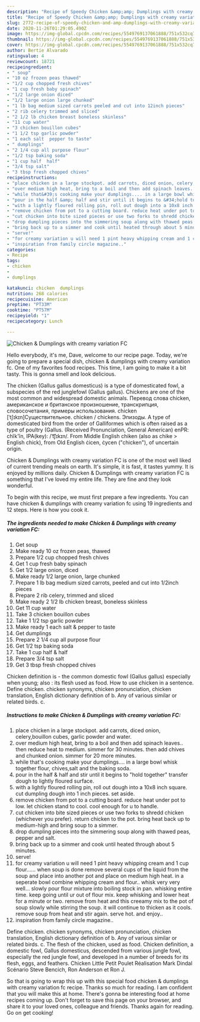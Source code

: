 ```yaml
---
description: "Recipe of Speedy Chicken &amp;amp; Dumplings with creamy variation FC"
title: "Recipe of Speedy Chicken &amp;amp; Dumplings with creamy variation FC"
slug: 2772-recipe-of-speedy-chicken-and-amp-dumplings-with-creamy-variation-fc
date: 2020-11-26T01:29:05.490Z
image: https://img-global.cpcdn.com/recipes/5549769137061888/751x532cq70/chicken-dumplings-with-creamy-variation-fc-recipe-main-photo.jpg
thumbnail: https://img-global.cpcdn.com/recipes/5549769137061888/751x532cq70/chicken-dumplings-with-creamy-variation-fc-recipe-main-photo.jpg
cover: https://img-global.cpcdn.com/recipes/5549769137061888/751x532cq70/chicken-dumplings-with-creamy-variation-fc-recipe-main-photo.jpg
author: Bertie Alvarado
ratingvalue: 4
reviewcount: 18721
recipeingredient:
- " soup"
- "10 oz frozen peas thawed"
- "1/2 cup chopped fresh chives"
- "1 cup fresh baby spinach"
- "1/2 large onion diced"
- "1/2 large onion large chunked"
- "1 lb bag medium sized carrots peeled and cut into 12inch pieces"
- "2 rib celery trimmed and sliced"
- "2 1/2 lb chicken breast boneless skinless"
- "11 cup water"
- "3 chicken bouillon cubes"
- "1 1/2 tsp garlic powder"
- "1 each salt  pepper to taste"
- " dumplings"
- "2 1/4 cup all purpose flour"
- "1/2 tsp baking soda"
- "1 cup half  half"
- "3/4 tsp salt"
- "3 tbsp fresh chopped chives"
recipeinstructions:
- "place chicken in a large stockpot. add carrots, diced onion, celery,bouillon cubes, garlic powder and water."
- "over medium high heat, bring to a boil and then add spinach leaves.. then reduce heat to medium. simmer for 30 minutes. then add chives and chunked onion. simmer for 20 more minutes."
- "while that&#39;s cooking make your dumplings.... in a large bowl whisk together flour, chives,salt and the baking soda."
- "pour in the half &amp; half and stir until it begins to &#34;hold together&#34; transfer dough to lightly floured surface."
- "with a lightly floured rolling pin, roll out dough into a 10x8 inch square. cut dumpling dough into 1 inch pieces. set aside."
- "remove chicken from pot to a cutting board. reduce heat under pot to low. let chicken stand to cool. cool enough for u to handle."
- "cut chicken into bite sized pieces or use two forks to shredd chicken (whichever you prefer). return chicken to the pot. bring heat back up to medium-high and bring soup to a simmer."
- "drop dumpling pieces into the simmering soup along with thawed peas, pepper and salt."
- "bring back up to a simmer and cook until heated through about 5 minutes."
- "serve!"
- "for creamy variation u will need 1 pint heavy whipping cream and 1 cup flour...... when soup is done remove several cups of the liquid from the soup and place into another pot and place on medium high heat. in a seperate bowl combine whipping cream and flour.. whisk very very well... slowly pour flour mixture into boiling stock in pan. whisking entire time. keep going until ur out of flour mix. keep whisking and lower heat for a minute or two. remove from heat and this creeamy mix to the pot of soup slowly while stirring the soup. it will continue to thicken as it cools. remove soup from heat and stir again. serve hot. and enjoy.."
- "inspiration from family circle magazine.."
categories:
- Recipe
tags:
- chicken
- 
- dumplings

katakunci: chicken  dumplings 
nutrition: 268 calories
recipecuisine: American
preptime: "PT33M"
cooktime: "PT57M"
recipeyield: "1"
recipecategory: Lunch

---
```



![Chicken &amp; Dumplings with creamy variation FC](https://img-global.cpcdn.com/recipes/5549769137061888/751x532cq70/chicken-dumplings-with-creamy-variation-fc-recipe-main-photo.jpg)

Hello everybody, it's me, Dave, welcome to our recipe page. Today, we're going to prepare a special dish, chicken &amp; dumplings with creamy variation fc. One of my favorites food recipes. This time, I am going to make it a bit tasty. This is gonna smell and look delicious.

The chicken (Gallus gallus domesticus) is a type of domesticated fowl, a subspecies of the red junglefowl (Gallus gallus). Chickens are one of the most common and widespread domestic animals. Перевод слова chicken, американское и британское произношение, транскрипция, словосочетания, примеры использования. chicken [ˈtʃɪkɪn]Существительное. chicken / chickens. Эпизоды. A type of domesticated bird from the order of Galliformes which is often raised as a type of poultry (Gallus. (Received Pronunciation, General American) enPR: chĭk&#39;ĭn, IPA(key): /ˈt͡ʃɪkɪn/. From Middle English chiken (also as chike &gt; English chick), from Old English ċicen, ċycen (&#34;chicken&#34;), of uncertain origin.

Chicken &amp; Dumplings with creamy variation FC is one of the most well liked of current trending meals on earth. It's simple, it is fast, it tastes yummy. It is enjoyed by millions daily. Chicken &amp; Dumplings with creamy variation FC is something that I've loved my entire life. They are fine and they look wonderful.


To begin with this recipe, we must first prepare a few ingredients. You can have chicken &amp; dumplings with creamy variation fc using 19 ingredients and 12 steps. Here is how you cook it.

<!--inarticleads1-->

##### The ingredients needed to make Chicken &amp; Dumplings with creamy variation FC:

1. Get  soup
1. Make ready 10 oz frozen peas, thawed
1. Prepare 1/2 cup chopped fresh chives
1. Get 1 cup fresh baby spinach
1. Get 1/2 large onion, diced
1. Make ready 1/2 large onion, large chunked
1. Prepare 1 lb bag medium sized carrots, peeled and cut into 1/2inch pieces
1. Prepare 2 rib celery, trimmed and sliced
1. Make ready 2 1/2 lb chicken breast, boneless skinless
1. Get 11 cup water
1. Take 3 chicken bouillon cubes
1. Take 1 1/2 tsp garlic powder
1. Make ready 1 each salt &amp; pepper to taste
1. Get  dumplings
1. Prepare 2 1/4 cup all purpose flour
1. Get 1/2 tsp baking soda
1. Take 1 cup half &amp; half
1. Prepare 3/4 tsp salt
1. Get 3 tbsp fresh chopped chives


Chicken definition is - the common domestic fowl (Gallus gallus) especially when young; also : its flesh used as food. How to use chicken in a sentence. Define chicken. chicken synonyms, chicken pronunciation, chicken translation, English dictionary definition of b. Any of various similar or related birds. c. 

<!--inarticleads2-->

##### Instructions to make Chicken &amp; Dumplings with creamy variation FC:

1. place chicken in a large stockpot. add carrots, diced onion, celery,bouillon cubes, garlic powder and water.
1. over medium high heat, bring to a boil and then add spinach leaves.. then reduce heat to medium. simmer for 30 minutes. then add chives and chunked onion. simmer for 20 more minutes.
1. while that&#39;s cooking make your dumplings.... in a large bowl whisk together flour, chives,salt and the baking soda.
1. pour in the half &amp; half and stir until it begins to &#34;hold together&#34; transfer dough to lightly floured surface.
1. with a lightly floured rolling pin, roll out dough into a 10x8 inch square. cut dumpling dough into 1 inch pieces. set aside.
1. remove chicken from pot to a cutting board. reduce heat under pot to low. let chicken stand to cool. cool enough for u to handle.
1. cut chicken into bite sized pieces or use two forks to shredd chicken (whichever you prefer). return chicken to the pot. bring heat back up to medium-high and bring soup to a simmer.
1. drop dumpling pieces into the simmering soup along with thawed peas, pepper and salt.
1. bring back up to a simmer and cook until heated through about 5 minutes.
1. serve!
1. for creamy variation u will need 1 pint heavy whipping cream and 1 cup flour...... when soup is done remove several cups of the liquid from the soup and place into another pot and place on medium high heat. in a seperate bowl combine whipping cream and flour.. whisk very very well... slowly pour flour mixture into boiling stock in pan. whisking entire time. keep going until ur out of flour mix. keep whisking and lower heat for a minute or two. remove from heat and this creeamy mix to the pot of soup slowly while stirring the soup. it will continue to thicken as it cools. remove soup from heat and stir again. serve hot. and enjoy..
1. inspiration from family circle magazine..


Define chicken. chicken synonyms, chicken pronunciation, chicken translation, English dictionary definition of b. Any of various similar or related birds. c. The flesh of the chicken, used as food. Chicken definition, a domestic fowl, Gallus domesticus, descended from various jungle fowl, especially the red jungle fowl, and developed in a number of breeds for its flesh, eggs, and feathers. Chicken Little Petit Poulet Réalisation Mark Dindal Scénario Steve Bencich, Ron Anderson et Ron J. 

So that is going to wrap this up with this special food chicken &amp; dumplings with creamy variation fc recipe. Thanks so much for reading. I am confident that you will make this at home. There's gonna be interesting food at home recipes coming up. Don't forget to save this page on your browser, and share it to your loved ones, colleague and friends. Thanks again for reading. Go on get cooking!
